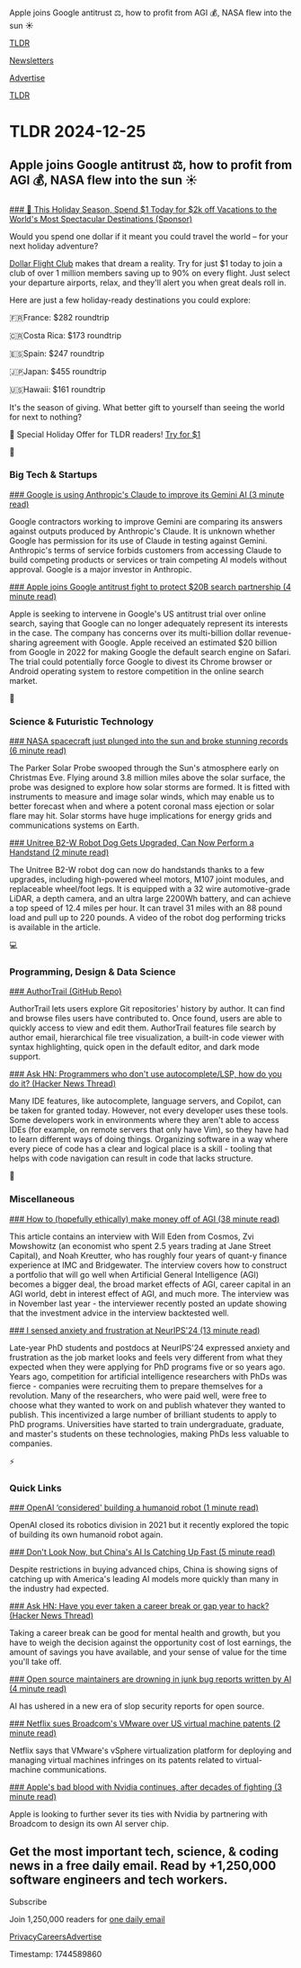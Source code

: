 Apple joins Google antitrust ⚖️, how to profit from AGI 💰, NASA flew into the sun ☀️

[TLDR](/)

[Newsletters](/newsletters)

[Advertise](https://advertise.tldr.tech/)

[TLDR](/)

# TLDR 2024-12-25

## Apple joins Google antitrust ⚖️, how to profit from AGI 💰, NASA flew into the sun ☀️

### 

[### 🎁 This Holiday Season, Spend $1 Today for $2k off Vacations to the World's Most Spectacular Destinations (Sponsor)](https://app.dollarflightclub.com/signup/cheapflights4?utm_source=tldr&amp;utm_medium=paidplacement)

Would you spend one dollar if it meant you could travel the world – for your next holiday adventure?

[Dollar Flight Club](https://app.dollarflightclub.com/signup/cheapflights4?utm_source=tldr&utm_medium=paidplacement) makes that dream a reality. Try for just $1 today to join a club of over 1 million members saving up to 90% on every flight. Just select your departure airports, relax, and they'll alert you when great deals roll in.

Here are just a few holiday-ready destinations you could explore:

🇫🇷France: $282 roundtrip

🇨🇷Costa Rica: $173 roundtrip

🇪🇸Spain: $247 roundtrip

🇯🇵Japan: $455 roundtrip

🇺🇸Hawaii: $161 roundtrip

It's the season of giving. What better gift to yourself than seeing the world for next to nothing?

🎉 Special Holiday Offer for TLDR readers! [Try for $1](https://app.dollarflightclub.com/signup/cheapflights4?utm_source=tldr&utm_medium=paidplacement)

📱

### Big Tech & Startups

[### Google is using Anthropic's Claude to improve its Gemini AI (3 minute read)](https://techcrunch.com/2024/12/24/google-is-using-anthropics-claude-to-improve-its-gemini-ai/?utm_source=tldrnewsletter)

Google contractors working to improve Gemini are comparing its answers against outputs produced by Anthropic's Claude. It is unknown whether Google has permission for its use of Claude in testing against Gemini. Anthropic's terms of service forbids customers from accessing Claude to build competing products or services or train competing AI models without approval. Google is a major investor in Anthropic.

[### Apple joins Google antitrust fight to protect $20B search partnership (4 minute read)](https://www.nasdaq.com/articles/apple-joins-google-antitrust-fight-protect-20b-search-partnership?utm_source=tldrnewsletter)

Apple is seeking to intervene in Google's US antitrust trial over online search, saying that Google can no longer adequately represent its interests in the case. The company has concerns over its multi-billion dollar revenue-sharing agreement with Google. Apple received an estimated $20 billion from Google in 2022 for making Google the default search engine on Safari. The trial could potentially force Google to divest its Chrome browser or Android operating system to restore competition in the online search market.

🚀

### Science & Futuristic Technology

[### NASA spacecraft just plunged into the sun and broke stunning records (6 minute read)](https://mashable.com/article/nasa-parker-solar-probe-sun-breaks-record-speed-closest-approach?utm_source=tldrnewsletter)

The Parker Solar Probe swooped through the Sun's atmosphere early on Christmas Eve. Flying around 3.8 million miles above the solar surface, the probe was designed to explore how solar storms are formed. It is fitted with instruments to measure and image solar winds, which may enable us to better forecast when and where a potent coronal mass ejection or solar flare may hit. Solar storms have huge implications for energy grids and communications systems on Earth.

[### Unitree B2-W Robot Dog Gets Upgraded, Can Now Perform a Handstand (2 minute read)](https://www.techeblog.com/unitree-b2-w-robot-dog-upgrade/?utm_source=tldrnewsletter)

The Unitree B2-W robot dog can now do handstands thanks to a few upgrades, including high-powered wheel motors, M107 joint modules, and replaceable wheel/foot legs. It is equipped with a 32 wire automotive-grade LiDAR, a depth camera, and an ultra large 2200Wh battery, and can achieve a top speed of 12.4 miles per hour. It can travel 31 miles with an 88 pound load and pull up to 220 pounds. A video of the robot dog performing tricks is available in the article.

💻

### Programming, Design & Data Science

[### AuthorTrail (GitHub Repo)](https://github.com/sarimabbas/authortrail?utm_source=tldrnewsletter)

AuthorTrail lets users explore Git repositories' history by author. It can find and browse files users have contributed to. Once found, users are able to quickly access to view and edit them. AuthorTrail features file search by author email, hierarchical file tree visualization, a built-in code viewer with syntax highlighting, quick open in the default editor, and dark mode support.

[### Ask HN: Programmers who don't use autocomplete/LSP, how do you do it? (Hacker News Thread)](https://news.ycombinator.com/item?id=42492508&amp;utm_source=tldrnewsletter)

Many IDE features, like autocomplete, language servers, and Copilot, can be taken for granted today. However, not every developer uses these tools. Some developers work in environments where they aren't able to access IDEs (for example, on remote servers that only have Vim), so they have had to learn different ways of doing things. Organizing software in a way where every piece of code has a clear and logical place is a skill - tooling that helps with code navigation can result in code that lacks structure.

🎁

### Miscellaneous

[### How to (hopefully ethically) make money off of AGI (38 minute read)](https://www.lesswrong.com/posts/CTBta9i8sav7tjC2r/how-to-hopefully-ethically-make-money-off-of-agi?utm_source=tldrnewsletter)

This article contains an interview with Will Eden from Cosmos, Zvi Mowshowitz (an economist who spent 2.5 years trading at Jane Street Capital), and Noah Kreutter, who has roughly four years of quant-y finance experience at IMC and Bridgewater. The interview covers how to construct a portfolio that will go well when Artificial General Intelligence (AGI) becomes a bigger deal, the broad market effects of AGI, career capital in an AGI world, debt in interest effect of AGI, and much more. The interview was in November last year - the interviewer recently posted an update showing that the investment advice in the interview backtested well.

[### I sensed anxiety and frustration at NeurIPS'24 (13 minute read)](https://kyunghyuncho.me/i-sensed-anxiety-and-frustration-at-neurips24/?utm_source=tldrnewsletter)

Late-year PhD students and postdocs at NeurIPS'24 expressed anxiety and frustration as the job market looks and feels very different from what they expected when they were applying for PhD programs five or so years ago. Years ago, competition for artificial intelligence researchers with PhDs was fierce - companies were recruiting them to prepare themselves for a revolution. Many of the researchers, who were paid well, were free to choose what they wanted to work on and publish whatever they wanted to publish. This incentivized a large number of brilliant students to apply to PhD programs. Universities have started to train undergraduate, graduate, and master's students on these technologies, making PhDs less valuable to companies.

⚡

### Quick Links

[### OpenAI ‘considered' building a humanoid robot (1 minute read)](https://techcrunch.com/2024/12/24/openai-considered-building-a-humanoid-robot-report/?utm_source=tldrnewsletter)

OpenAI closed its robotics division in 2021 but it recently explored the topic of building its own humanoid robot again.

[### Don't Look Now, but China's AI Is Catching Up Fast (5 minute read)](https://www.wsj.com/tech/ai/china-ai-advances-us-chips-7838fd20?st=MaG6qw&reflink=desktopwebshare_permalink&utm_source=tldrnewsletter)

Despite restrictions in buying advanced chips, China is showing signs of catching up with America's leading AI models more quickly than many in the industry had expected.

[### Ask HN: Have you ever taken a career break or gap year to hack? (Hacker News Thread)](https://news.ycombinator.com/item?id=42492405&amp;utm_source=tldrnewsletter)

Taking a career break can be good for mental health and growth, but you have to weigh the decision against the opportunity cost of lost earnings, the amount of savings you have available, and your sense of value for the time you'll take off.

[### Open source maintainers are drowning in junk bug reports written by AI (4 minute read)](https://www.theregister.com/2024/12/10/ai_slop_bug_reports/?utm_source=tldrnewsletter)

AI has ushered in a new era of slop security reports for open source.

[### Netflix sues Broadcom's VMware over US virtual machine patents (2 minute read)](https://www.reuters.com/legal/litigation/netflix-sues-broadcoms-vmware-over-us-virtual-machine-patents-2024-12-23/?utm_source=tldrnewsletter)

Netflix says that VMware's vSphere virtualization platform for deploying and managing virtual machines infringes on its patents related to virtual-machine communications.

[### Apple's bad blood with Nvidia continues, after decades of fighting (3 minute read)](https://appleinsider.com/articles/24/12/24/apples-bad-blood-with-nvidia-continues-after-decades-of-fighting?utm_source=tldrnewsletter)

Apple is looking to further sever its ties with Nvidia by partnering with Broadcom to design its own AI server chip.

## Get the most important tech, science, & coding news in a free daily email. Read by +1,250,000 software engineers and tech workers.

Subscribe

Join 1,250,000 readers for [one daily email](/api/latest/tech)

[Privacy](/privacy)[Careers](https://jobs.ashbyhq.com/tldr.tech)[Advertise](/tech/advertise)

Timestamp: 1744589860